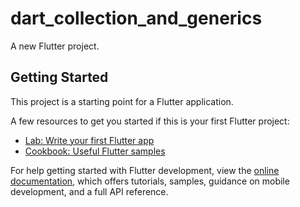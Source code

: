 # dart_collection_and_generics

A new Flutter project.

## Getting Started

This project is a starting point for a Flutter application.

A few resources to get you started if this is your first Flutter project:

- [Lab: Write your first Flutter app](https://docs.flutter.dev/get-started/codelab)
- [Cookbook: Useful Flutter samples](https://docs.flutter.dev/cookbook)

For help getting started with Flutter development, view the
[online documentation](https://docs.flutter.dev/), which offers tutorials,
samples, guidance on mobile development, and a full API reference.
<p>
<ima sre="https://user-images.githubusercontent.com/116253963/214763861-4263fcd2-7b92-474c-a1d5-91f1141f9b81.PNG" hight=50% width=50>
</p>
